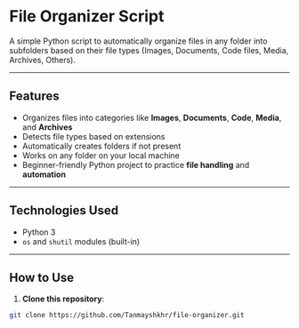 # File Organizer Script

A simple Python script to automatically organize files in any folder into subfolders based on their file types (Images, Documents, Code files, Media, Archives, Others).

---

## Features

- Organizes files into categories like **Images**, **Documents**, **Code**, **Media**, and **Archives**
- Detects file types based on extensions
- Automatically creates folders if not present
- Works on any folder on your local machine
- Beginner-friendly Python project to practice **file handling** and **automation**

---

## Technologies Used

- Python 3
- `os` and `shutil` modules (built-in)

---

##  How to Use

1. **Clone this repository**:
```bash
git clone https://github.com/Tanmayshkhr/file-organizer.git
